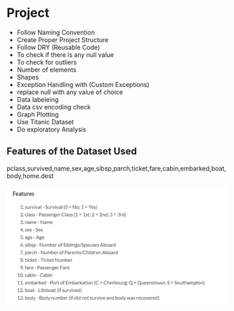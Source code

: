 # Project
- Follow Naming Convention
- Create Proper Project Structure
- Follow DRY (Reusable Code)
- To check if there is any null value 
- To check for outliers
- Number of elements 
- Shapes
- Exception Handling with (Custom Exceptions)
- replace null with any value of choice
- Data labeleing
- Data csv encoding check 
- Graph Plotting
- Use Titanic Dataset
- Do exploratory Analysis


## Features of the Dataset Used


pclass,survived,name,sex,age,sibsp,parch,ticket,fare,cabin,embarked,boat,body,home.dest

![alt text](Assets/image.png)
